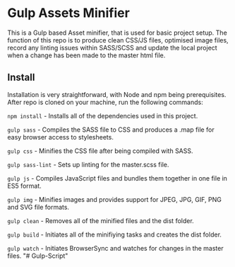 # Gulp Assets Minifier
This is a Gulp based Asset minifier, that is used for basic project setup. The function of this repo is to produce clean CSS/JS files, optimised image files, record any linting issues within SASS/SCSS and update the local project when a change has been made to the master html file.

## Install
Installation is very straightforward, with Node and npm being prerequisites.
After repo is cloned on your machine, run the following commands:

`npm install` - Installs all of the dependencies used in this project.

`gulp sass` - Compiles the SASS file to CSS and produces a .map file for easy browser access to stylesheets. 

`gulp css` - Minifies the CSS file after being compiled with SASS.

`gulp sass-lint` - Sets up linting for the master.scss file.

`gulp js` - Compiles JavaScript files and bundles them together in one file in ES5 format.

`gulp img` - Minifies images and provides support for JPEG, JPG, GIF, PNG and SVG file formats.

`gulp clean` - Removes all of the minified files and the dist folder.

`gulp build` - Initiates all of the minifiying tasks and creates the dist folder.

`gulp watch` - Initiates BrowserSync and watches for changes in the master files.
"# Gulp-Script" 
